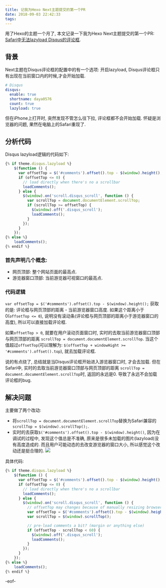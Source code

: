 ```yaml
---
title: 记我为Hexo Next主题提交的第一个PR
date: 2018-09-03 22:42:33
tags:
---
```


用了Hexo的主题一个月了, 本文记录一下我为Hexo Next主题提交的第一个PR: [Safari中无法lazyload Disqus的评论框](https://github.com/theme-next/hexo-theme-next/pull/406). 

<!--more-->

## 背景
Next主题在Disqus评论框的配置中的有一个选项: 开启lazyload, Disqus评论框只有出现在当前窗口内的时候,才会开始加载. 

```yaml
# Disqus
disqus:
  enable: true
  shortname: daya0576
  count: true
  lazyload: true
```

但在iPhone上打开时, 突然发现不管怎么往下拉, 评论框都不会开始加载. 怀疑是浏览器的问题, 果然在电脑上的Safari重现了. 


## 分析代码
Disqus lazyload逻辑的代码如下: 
```js
{% if theme.disqus.lazyload %}
    $(function () {
      var offsetTop = $('#comments').offset().top - $(window).height();
      if (offsetTop <= 0) {
        // load directly when there's no a scrollbar
        loadComments();
      } else {
        $(window).on('scroll.disqus_scroll', function () {
          var scrollTop = document.documentElement.scrollTop;
          if (scrollTop >= offsetTop) {
            $(window).off('.disqus_scroll');
            loadComments();
          }
        });
      }
    });
{% else %}
    loadComments();
{% endif %}
```

### 首先声明几个概念:
- 网页顶部: 整个网站页面的最高点. 
- 游览器窗口顶部: 当前游览器可视窗口的最高点. 

### 代码逻辑
`var offsetTop = $('#comments').offset().top - $(window).height();` 获取的是: 评论框与网页顶部的距离 - 当前游览器窗口高度. 如果这个距离小于0(`offsetTop <= 0`), 说明没有滚动条(评论框与网页顶部的距离小于游览器窗口的高度), 所以可以直接加载评论框.   

如果`offsetTop > 0`, 就要在用户滚动页面窗口时, 实时的去取当前游览器窗口顶部与网页顶部的距离 `scrollTop = document.documentElement.scrollTop`. 当这个值超过`offsetTop`(可以理解为: `$(offsetTop + windowHight >= '#comments').offset().top`), 就去加载评论框. 

说的有点绕了, 总结就是当Disqus评论框开始进入游览器窗口时, 才会去加载. 但在Safari中, 实时的去取当前游览器窗口顶部与网页顶部的距离 `scrollTop = document.documentElement.scrollTop`时, 返回的永远是0. 导致了永远不会加载评论框的bug.


## 解决问题
主要做了两个改动: 
- 将`scrollTop = document.documentElement.scrollTop`替换为Safari兼容的`scrollTop = $(window).scrollTop();`. 
- 实时的去获取`$('#comments').offset().top - $(window).height()`, 因为在调试的过程中, 发现这个值总是不准确, 原来是很多未加载的图片(lazyload)没有高度造成的. 而且用户可能动态的去改变游览器的窗口大小, 所以感觉这个改动还是挺合理的.
![](/images/blog/1800903_hexo_next_first_pr/15359887018737.jpg)


具体代码: 
```js
{% if theme.disqus.lazyload %}
    $(function () {
      var offsetTop = $('#comments').offset().top - $(window).height();
      if (offsetTop <= 0) {
        // load directly when there's no a scrollbar
        loadComments();
      } else {
        $(window).on('scroll.disqus_scroll', function () {
          // offsetTop may changes because of manually resizing browser window or lazy loading images.
          var offsetTop = $('#comments').offset().top - $(window).height();
          var scrollTop = $(window).scrollTop();

          // pre-load comments a bit? (margin or anything else)
          if (offsetTop - scrollTop < 60) {
            $(window).off('.disqus_scroll');
            loadComments();
          }
        });
      }
    });
{% else %}
    loadComments();
{% endif %}
```

-eof-

